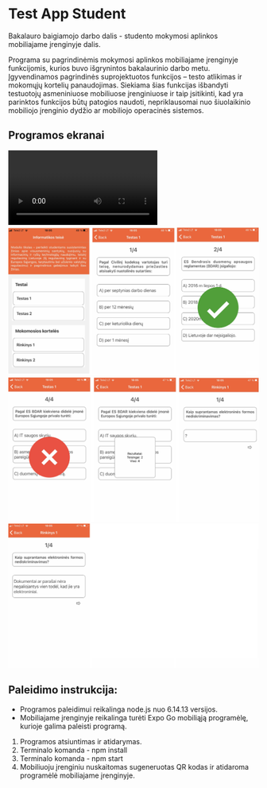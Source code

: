 # Test App Student
Bakalauro baigiamojo darbo dalis - studento mokymosi aplinkos mobiliajame įrenginyje dalis.

Programa su pagrindinėmis mokymosi aplinkos mobiliajame įrenginyje funkcijomis, kurios buvo išgrynintos bakalaurinio darbo metu. Įgyvendinamos pagrindinės suprojektuotos funkcijos – testo atlikimas ir mokomųjų kortelių panaudojimas. Siekiama šias funkcijas išbandyti testuotojų asmeniniuose mobiliuose įrenginiuose ir taip įsitikinti, kad yra parinktos funkcijos būtų patogios naudoti, nepriklausomai nuo šiuolaikinio mobiliojo įrenginio dydžio ar mobiliojo operacinės sistemos. 


## Programos ekranai
<video controls autoplay>
  <source src="https://github.com/kazenaite7/test-app-student/blob/main/assets/appDemonstration.mp4" type="video/mp4">
</video>

<img src="https://github.com/kazenaite7/test-app-student/blob/main/assets/IMG_7510.jpg">
<img src="https://github.com/kazenaite7/test-app-student/blob/main/assets/IMG_7509.jpg">
<img src="https://github.com/kazenaite7/test-app-student/blob/main/assets/IMG_7511.jpg">

## Paleidimo instrukcija:
* Programos paleidimui reikalinga node.js nuo 6.14.13 versijos.
* Mobiliajame įrenginyje reikalinga turėti Expo Go mobiliąją programėlę, kurioje galima paleisti programą.

1. Programos atsiuntimas ir atidarymas.
3. Terminalo komanda - npm install
4. Terminalo komanda - npm start
5. Mobiliuoju įrenginiu nuskaitomas sugeneruotas QR kodas ir atidaroma programėlė mobiliajame įrenginyje.
